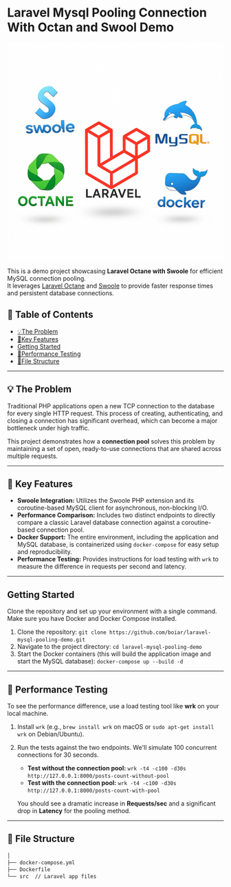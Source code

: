 # Laravel Mysql Pooling Connection With Octan and Swool Demo

![Pooling Connection Demo](./info.png)

This is a demo project showcasing **Laravel Octane with Swoole** for efficient MySQL connection pooling.  
It leverages [Laravel Octane](https://laravel.com/docs/octane) and [Swoole](https://www.swoole.co.uk/) 
to provide faster response times and persistent database connections.

## 📖 Table of Contents

* [💡The Problem](#-the-problem)
* [🚀Key Features](#-key-features)
* [Getting Started](#-getting-started)
* [🧪Performance Testing](#-performance-testing)
* [📂File Structure](#-file-structure)


***

## 💡 The Problem

Traditional PHP applications open a new TCP connection to the database for every single HTTP request. This process of creating, authenticating, and closing a connection has significant overhead, which can become a major bottleneck under high traffic.

This project demonstrates how a **connection pool**  solves this problem by maintaining a set of open, ready-to-use connections that are shared across multiple requests.

***

## 🚀 Key Features

* **Swoole Integration:** Utilizes the Swoole PHP extension and its coroutine-based MySQL client for asynchronous, non-blocking I/O.
* **Performance Comparison:** Includes two distinct endpoints to directly compare a classic Laravel database connection against a coroutine-based connection pool.
* **Docker Support:** The entire environment, including the application and MySQL database, is containerized using `docker-compose` for easy setup and reproducibility.
* **Performance Testing:** Provides instructions for load testing with `wrk` to measure the difference in requests per second and latency.

***

## Getting Started

Clone the repository and set up your environment with a single command. Make sure you have Docker and Docker Compose installed.

1.  Clone the repository:
    `git clone https://github.com/boiar/laravel-mysql-pooling-demo.git`
2.  Navigate to the project directory:
    `cd laravel-mysql-pooling-demo`
3.  Start the Docker containers (this will build the application image and start the MySQL database):
    `docker-compose up --build -d`

***

## 🧪 Performance Testing

To see the performance difference, use a load testing tool like **wrk** on your local machine.

1.  Install `wrk` (e.g., `brew install wrk` on macOS or `sudo apt-get install wrk` on Debian/Ubuntu).

2.  Run the tests against the two endpoints. We'll simulate 100 concurrent connections for 30 seconds.

    * **Test without the connection pool:**
      `wrk -t4 -c100 -d30s http://127.0.0.1:8000/posts-count-without-pool`
    * **Test with the connection pool:**
      `wrk -t4 -c100 -d30s http://127.0.0.1:8000/posts-count-with-pool`

    You should see a dramatic increase in **Requests/sec** and a significant drop in **Latency** for the pooling method.

***

## 📂 File Structure
```
│
├── docker-compose.yml
├── Dockerfile
└── src  // Laravel app files
```